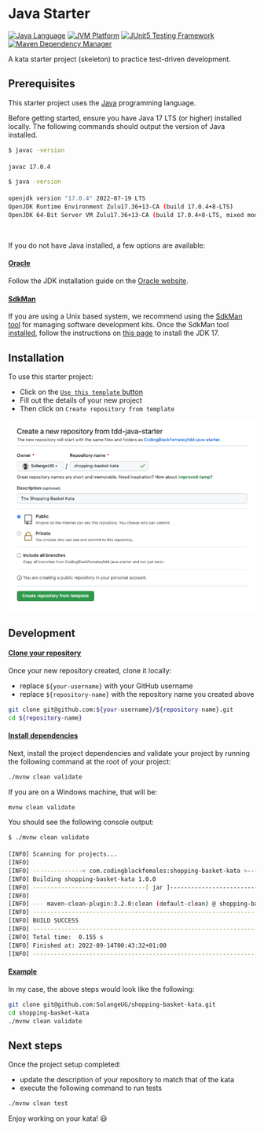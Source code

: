 # Java Starter

[![Java Language](https://img.shields.io/badge/language-Java-3A75B0.svg?logo=OpenJDK)][1]
[![JVM Platform](https://img.shields.io/badge/platform-JVM-6C93B8.svg?logo=IntelliJIDEA)][2]
[![JUnit5 Testing Framework](https://img.shields.io/badge/testing%20framework-JUnit5-26A162.svg?logo=JUnit5)][3]
[![Maven Dependency Manager](https://img.shields.io/badge/dependency%20manager-Maven-AA215A.svg?logo=ApacheMaven)][4]

A kata starter project (skeleton) to practice test-driven development.

## Prerequisites

This starter project uses the [Java][1] programming language.

Before getting started, ensure you have Java 17 LTS (or higher) installed locally. The following commands should output the version of Java installed.

```bash
$ javac -version

javac 17.0.4
```


```bash
$ java -version

openjdk version "17.0.4" 2022-07-19 LTS
OpenJDK Runtime Environment Zulu17.36+13-CA (build 17.0.4+8-LTS)
OpenJDK 64-Bit Server VM Zulu17.36+13-CA (build 17.0.4+8-LTS, mixed mode, sharing)
```

<br/>

If you do not have Java installed, a few options are available:

#### <u>Oracle</u>

Follow the JDK installation guide on the [Oracle website][5].

#### <u>SdkMan</u>

If you are using a Unix based system, we recommend using the [SdkMan tool][6] for managing software development kits.
Once the SdkMan tool [installed][7], follow the instructions on [this page][8] to install the JDK 17.


## Installation

To use this starter project:

- Click on the [`Use this template` button][9]
- Fill out the details of your new project
- Then click on `Create repository from template`

![Create repository from template](./docs/create-project-from-template.png)

## Development

#### <u>Clone your repository</u>

Once your new repository created, clone it locally:
- replace `${your-username}` with your GitHub username
- replace `${repository-name}` with the repository name you created above

```bash
git clone git@github.com:${your-username}/${repository-name}.git
cd ${repository-name}
```

#### <u>Install dependencies</u>

Next, install the project dependencies and validate your project by running the following command at the root of your project:

```bash
./mvnw clean validate
```

If you are on a Windows machine, that will be:

```bash
mvnw clean validate
```

You should see the following console output:

```bash
$ ./mvnw clean validate

[INFO] Scanning for projects...
[INFO] 
[INFO] --------------< com.codingblackfemales:shopping-basket-kata >---------------
[INFO] Building shopping-basket-kata 1.0.0
[INFO] --------------------------------[ jar ]---------------------------------
[INFO] 
[INFO] --- maven-clean-plugin:3.2.0:clean (default-clean) @ shopping-basket-kata ---
[INFO] ------------------------------------------------------------------------
[INFO] BUILD SUCCESS
[INFO] ------------------------------------------------------------------------
[INFO] Total time:  0.155 s
[INFO] Finished at: 2022-09-14T00:43:32+01:00
[INFO] ------------------------------------------------------------------------

```

#### <u>Example</u>

In my case, the above steps would look like the following:

```bash
git clone git@github.com:SolangeUG/shopping-basket-kata.git
cd shopping-basket-kata
./mvnw clean validate
```

## Next steps

Once the project setup completed:
- update the description of your repository to match that of the kata
- execute the following command to run tests

```bash
./mvnw clean test
```

Enjoy working on your kata! :smiley:


[1]: https://www.java.com/en/download/help/whatis_java.html
[2]: https://www.ibm.com/cloud/blog/jvm-vs-jre-vs-jdk
[3]: https://junit.org/junit5/
[4]: https://maven.apache.org/
[5]: https://www.oracle.com/java/technologies/downloads/#jdk17
[6]: https://sdkman.io
[7]: https://sdkman.io/install
[8]: https://sdkman.io/jdks#zulu
[9]: https://github.com/CodingBlackFemales/tdd-java-starter/generate